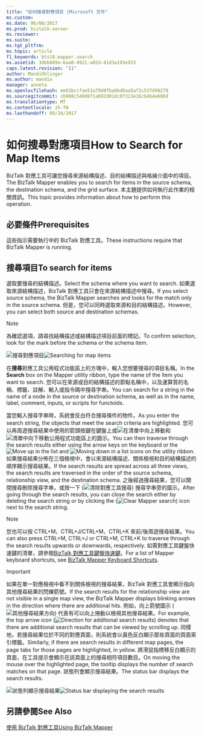 ```yaml
---
title: "如何搜尋對應項目 |Microsoft 文件"
ms.custom: 
ms.date: 06/08/2017
ms.prod: biztalk-server
ms.reviewer: 
ms.suite: 
ms.tgt_pltfrm: 
ms.topic: article
f1_keywords: bts10.mapper.search
ms.assetid: 3dbb089a-6aa8-4921-a82d-81d3a193e933
caps.latest.revision: "11"
author: MandiOhlinger
ms.author: mandia
manager: anneta
ms.openlocfilehash: ee61bccfae53a79d8fba6bd0aa5af2c537d98270
ms.sourcegitcommit: cb908c540d8f1a692d01dc8f313e16cb4b4e696d
ms.translationtype: MT
ms.contentlocale: zh-TW
ms.lasthandoff: 09/20/2017
---
```

# <a name="how-to-search-for-map-items"></a><span data-ttu-id="8342e-102">如何搜尋對應項目</span><span class="sxs-lookup"><span data-stu-id="8342e-102">How to Search for Map Items</span></span>
<span data-ttu-id="8342e-103">BizTalk 對應工具可讓您搜尋來源結構描述、目的結構描述與格線介面中的項目。</span><span class="sxs-lookup"><span data-stu-id="8342e-103">The BizTalk Mapper enables you to search for items in the source schema, the destination schema, and the grid surface.</span></span> <span data-ttu-id="8342e-104">本主題提供如何執行此作業的相關資訊。</span><span class="sxs-lookup"><span data-stu-id="8342e-104">This topic provides information about how to perform this operation.</span></span>  
  
## <a name="prerequisites"></a><span data-ttu-id="8342e-105">必要條件</span><span class="sxs-lookup"><span data-stu-id="8342e-105">Prerequisites</span></span>  
 <span data-ttu-id="8342e-106">這些指示需要執行中的 BizTalk 對應工具。</span><span class="sxs-lookup"><span data-stu-id="8342e-106">These instructions require that BizTalk Mapper is running.</span></span>  
  
## <a name="to-search-for-items"></a><span data-ttu-id="8342e-107">搜尋項目</span><span class="sxs-lookup"><span data-stu-id="8342e-107">To search for items</span></span>  
 <span data-ttu-id="8342e-108">選取要搜尋的結構描述。</span><span class="sxs-lookup"><span data-stu-id="8342e-108">Select the schema where you want to search.</span></span> <span data-ttu-id="8342e-109">如果選取來源結構描述，BizTalk 對應工具只會在來源結構描述中搜尋。</span><span class="sxs-lookup"><span data-stu-id="8342e-109">If you select source schema, the BizTalk Mapper searches and looks for the match only in the source schema.</span></span> <span data-ttu-id="8342e-110">但是，您可以同時選取來源和目的結構描述。</span><span class="sxs-lookup"><span data-stu-id="8342e-110">However, you can select both source and destination schemas.</span></span>  
  
> [!NOTE]
>  <span data-ttu-id="8342e-111">為確認選項，請尋找結構描述或結構描述項目前面的標記。</span><span class="sxs-lookup"><span data-stu-id="8342e-111">To confirm selection, look for the mark before the schema or the schema item.</span></span>  
  
 <span data-ttu-id="8342e-112">![搜尋對應項目](../core/media/searching-map-items.gif "Searching_map_items")</span><span class="sxs-lookup"><span data-stu-id="8342e-112">![Searching for map items](../core/media/searching-map-items.gif "Searching_map_items")</span></span>  
  
 <span data-ttu-id="8342e-113">在**搜尋**對應工具公用程式功能區上的方塊中，輸入您想要搜尋的項目名稱。</span><span class="sxs-lookup"><span data-stu-id="8342e-113">In the **Search** box on the Mapper utility ribbon, type the name of the item you want to search.</span></span> <span data-ttu-id="8342e-114">您可以在來源或目的結構描述的節點名稱中，以及運算質的名稱、標籤、註解、輸入或指令碼中搜尋字串。</span><span class="sxs-lookup"><span data-stu-id="8342e-114">You can search for a string in the name of a node in the source or destination schema, as well as in the name, label, comment, inputs, or scripts for functoids.</span></span>  
  
 <span data-ttu-id="8342e-115">當您輸入搜尋字串時，系統會反白符合搜尋條件的物件。</span><span class="sxs-lookup"><span data-stu-id="8342e-115">As you enter the search string, the objects that meet the search criteria are highlighted.</span></span> <span data-ttu-id="8342e-116">您可以再周遊搜尋結果中使用的箭頭按鍵在鍵盤上或![在清單中向上移動](../core/media/move-up-button.gif "Move_up_button")和![清單中向下移動](../core/media/move-down-button.gif "Move_down_button")公用程式功能區上的圖示。</span><span class="sxs-lookup"><span data-stu-id="8342e-116">You can then traverse through the search results either using the arrow keys on the keyboard or the ![Move up in the list](../core/media/move-up-button.gif "Move_up_button") and ![Moving down in a list](../core/media/move-down-button.gif "Move_down_button") icons on the utility ribbon.</span></span> <span data-ttu-id="8342e-117">如果搜尋結果分佈在三個檢視中，會以來源結構描述、關係檢視和目的結構描述的順序顯示搜尋結果。</span><span class="sxs-lookup"><span data-stu-id="8342e-117">If the search results are spread across all three views, the search results are traversed in the order of the source schema, relationship view, and the destination schema.</span></span> <span data-ttu-id="8342e-118">之後經過搜尋結果，您可以關閉搜尋刪除搜尋字串，或按一下 (![清除對應工具搜尋](../core/media/mapper-search-cancel.gif "Mapper_Search_Cancel")) 搜尋字串旁的圖示。</span><span class="sxs-lookup"><span data-stu-id="8342e-118">After going through the search results, you can close the search either by deleting the search string or by clicking the (![Clear Mapper search](../core/media/mapper-search-cancel.gif "Mapper_Search_Cancel")) icon next to the search string.</span></span>  
  
> [!NOTE]
>  <span data-ttu-id="8342e-119">您也可以按 CTRL+M、CTRL+J/CTRL+M、CTRL+K 來前/後周遊搜尋結果。</span><span class="sxs-lookup"><span data-stu-id="8342e-119">You can also press CTRL+M, CTRL+J or CTRL+M, CTRL+K to traverse through the search results upwards or downwards, respectively.</span></span> <span data-ttu-id="8342e-120">如需對應工具鍵盤快速鍵的清單，請參閱[BizTalk 對應工具鍵盤快速鍵](../core/biztalk-mapper-keyboard-shortcuts.md)。</span><span class="sxs-lookup"><span data-stu-id="8342e-120">For a list of Mapper keyboard shortcuts, see [BizTalk Mapper Keyboard Shortcuts](../core/biztalk-mapper-keyboard-shortcuts.md).</span></span>  
  
> [!IMPORTANT]
>  <span data-ttu-id="8342e-121">如果在單一對應檢視中看不到關係檢視的搜尋結果，BizTalk 對應工具會顯示指向其他搜尋結果的閃爍箭號。</span><span class="sxs-lookup"><span data-stu-id="8342e-121">If the search results for the relationship view are not visible in a single map view, the BizTalk Mapper displays blinking arrows in the direction where there are additional hits.</span></span> <span data-ttu-id="8342e-122">例如，向上箭號圖示 (![其他搜尋結果方向](../core/media/mapper-search-direction.gif "Mapper_Search_Direction")) 代表有可以向上捲動以檢視其他搜尋結果。</span><span class="sxs-lookup"><span data-stu-id="8342e-122">For example, the top arrow icon (![Direction for additional search results](../core/media/mapper-search-direction.gif "Mapper_Search_Direction")) denotes that there are additional search results that can be viewed by scrolling up.</span></span> <span data-ttu-id="8342e-123">同樣地，若搜尋結果位於不同的對應頁面，則系統會以黃色反白顯示那些頁面的頁面索引標籤。</span><span class="sxs-lookup"><span data-stu-id="8342e-123">Similarly, if there are search results in different map pages, the page tabs for those pages are highlighted, in yellow.</span></span> <span data-ttu-id="8342e-124">將滑鼠指標移反白顯示的頁面，在工具提示會顯示在該頁面上的搜尋相符項目數目。</span><span class="sxs-lookup"><span data-stu-id="8342e-124">On moving the mouse over the highlighted page, the tooltip displays the number of search matches on that page.</span></span> <span data-ttu-id="8342e-125">狀態列會顯示搜尋結果。</span><span class="sxs-lookup"><span data-stu-id="8342e-125">The status bar displays the search results.</span></span>  
  
 <span data-ttu-id="8342e-126">![狀態列顯示搜尋結果](../core/media/searching-map-items-statusbar.jpg "Searching_map_items_statusbar")</span><span class="sxs-lookup"><span data-stu-id="8342e-126">![Status bar displaying the search results](../core/media/searching-map-items-statusbar.jpg "Searching_map_items_statusbar")</span></span>  
  
## <a name="see-also"></a><span data-ttu-id="8342e-127">另請參閱</span><span class="sxs-lookup"><span data-stu-id="8342e-127">See Also</span></span>  
 [<span data-ttu-id="8342e-128">使用 BizTalk 對應工具</span><span class="sxs-lookup"><span data-stu-id="8342e-128">Using BizTalk Mapper</span></span>](../core/using-biztalk-mapper.md)